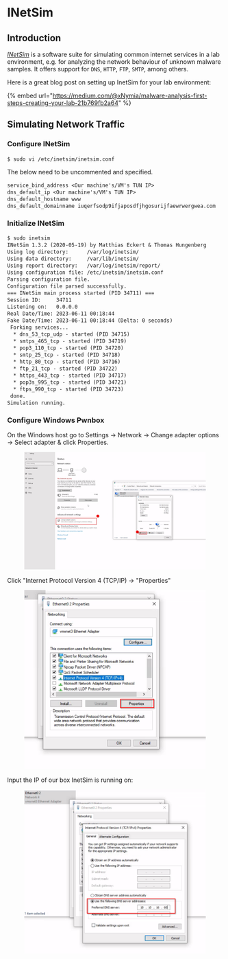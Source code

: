 # INetSim

## Introduction

[_INetSim_](https://www.inetsim.org/) is a software suite for simulating common internet services in a lab environment, e.g. for analyzing the network behaviour of unknown malware samples. It offers support for  `DNS`, `HTTP`, `FTP`, `SMTP`, among others.



Here is a great blog post on setting up InetSim for your lab environment:

{% embed url="https://medium.com/@xNymia/malware-analysis-first-steps-creating-your-lab-21b769fb2a64" %}

## Simulating Network Traffic

### Configure INetSim

```shell-session
$ sudo vi /etc/inetsim/inetsim.conf
```

The below need to be uncommented and specified.

```shell-session
service_bind_address <Our machine's/VM's TUN IP>
dns_default_ip <Our machine's/VM's TUN IP>
dns_default_hostname www
dns_default_domainname iuqerfsodp9ifjaposdfjhgosurijfaewrwergwea.com 
```

### Initialize INetSim

```shell-session
$ sudo inetsim 
INetSim 1.3.2 (2020-05-19) by Matthias Eckert & Thomas Hungenberg
Using log directory:      /var/log/inetsim/
Using data directory:     /var/lib/inetsim/
Using report directory:   /var/log/inetsim/report/
Using configuration file: /etc/inetsim/inetsim.conf
Parsing configuration file.
Configuration file parsed successfully.
=== INetSim main process started (PID 34711) ===
Session ID:     34711
Listening on:   0.0.0.0
Real Date/Time: 2023-06-11 00:18:44
Fake Date/Time: 2023-06-11 00:18:44 (Delta: 0 seconds)
 Forking services...
  * dns_53_tcp_udp - started (PID 34715)
  * smtps_465_tcp - started (PID 34719)
  * pop3_110_tcp - started (PID 34720)
  * smtp_25_tcp - started (PID 34718)
  * http_80_tcp - started (PID 34716)
  * ftp_21_tcp - started (PID 34722)
  * https_443_tcp - started (PID 34717)
  * pop3s_995_tcp - started (PID 34721)
  * ftps_990_tcp - started (PID 34723)
 done.
Simulation running.
```



### Configure Windows Pwnbox

On the Windows host go to Settings -> Network -> Change adapter options -> Select adapter & click Properties.

<figure><img src="../../.gitbook/assets/image (1) (1) (1) (1) (1) (1) (1) (1) (1) (1) (1) (1) (1) (1) (1).png" alt=""><figcaption></figcaption></figure>

Click "Internet Protocol Version 4 (TCP/IP) -> "Properties"

<figure><img src="../../.gitbook/assets/image (1) (1) (1) (1) (1) (1) (1) (1) (1) (1) (1) (1) (1) (1) (1) (1).png" alt=""><figcaption></figcaption></figure>

Input the IP of our box InetSim is running on:

<figure><img src="../../.gitbook/assets/image (2) (1) (1) (1) (1) (1) (1) (1) (1) (1) (1).png" alt=""><figcaption></figcaption></figure>
